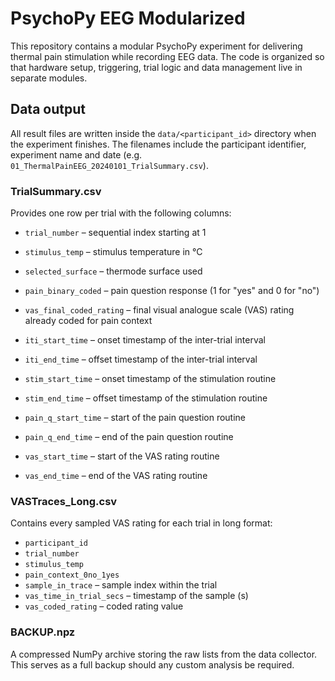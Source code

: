 # PsychoPy EEG Modularized

This repository contains a modular PsychoPy experiment for delivering thermal
pain stimulation while recording EEG data. The code is organized so that
hardware setup, triggering, trial logic and data management live in separate
modules.

## Data output

All result files are written inside the `data/<participant_id>` directory when
the experiment finishes. The filenames include the participant identifier,
experiment name and date (e.g. `01_ThermalPainEEG_20240101_TrialSummary.csv`).

### TrialSummary.csv
Provides one row per trial with the following columns:
- `trial_number` &ndash; sequential index starting at 1
- `stimulus_temp` &ndash; stimulus temperature in °C
- `selected_surface` &ndash; thermode surface used
- `pain_binary_coded` &ndash; pain question response (1 for "yes" and 0 for
  "no")
- `vas_final_coded_rating` &ndash; final visual analogue scale (VAS) rating
  already coded for pain context

- `iti_start_time` &ndash; onset timestamp of the inter-trial interval
- `iti_end_time` &ndash; offset timestamp of the inter-trial interval
- `stim_start_time` &ndash; onset timestamp of the stimulation routine
- `stim_end_time` &ndash; offset timestamp of the stimulation routine
- `pain_q_start_time` &ndash; start of the pain question routine
- `pain_q_end_time` &ndash; end of the pain question routine
- `vas_start_time` &ndash; start of the VAS rating routine
- `vas_end_time` &ndash; end of the VAS rating routine


### VASTraces_Long.csv
Contains every sampled VAS rating for each trial in long format:
- `participant_id`
- `trial_number`
- `stimulus_temp`
- `pain_context_0no_1yes`
- `sample_in_trace` &ndash; sample index within the trial
- `vas_time_in_trial_secs` &ndash; timestamp of the sample (s)
- `vas_coded_rating` &ndash; coded rating value

### BACKUP.npz
A compressed NumPy archive storing the raw lists from the data collector. This
serves as a full backup should any custom analysis be required.

